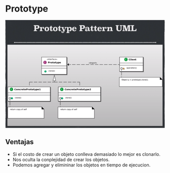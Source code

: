 # Prototype

![Imagen](./images/prototype.png)

## Ventajas

- Si el costo de crear un objeto conlleva demasiado lo mejor es clonarlo.
- Nos oculta la conplejidad de crear los objetos.
- Podemos agregar y elimininar los objetos en tiempo de ejecucion.
